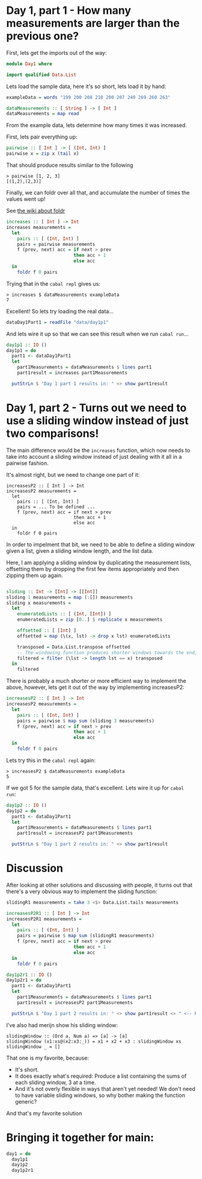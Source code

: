 # Day 1, part 1 - How many measurements are larger than the previous one?

First, lets get the imports out of the way:

```haskell
module Day1 where

import qualified Data.List
```

Lets load the sample data, here it's so short, lets load it by hand:

```haskell
exampleData = words "199 200 208 210 200 207 240 269 260 263"

dataMeasurements :: [ String ] -> [ Int ]
dataMeasurements = map read
```

From the example data, lets determine how many times it was increased.

First, lets pair everything up:

```haskell
pairwise :: [ Int ] -> [ (Int, Int) ]
pairwise x = zip x (tail x)
```

That should produce results similar to the following

```
> pairwise [1, 2, 3]
[(1,2),(2,3)]
```

Finally, we can foldr over all that, and accumulate the number of times the values went up!

See [the wiki about foldr](https://wiki.haskell.org/Fold)

```haskell
increases :: [ Int ] -> Int
increases measurements = 
  let 
    pairs :: [ (Int, Int) ]
    pairs = pairwise measurements
    f (prev, next) acc = if next > prev
                         then acc + 1
                         else acc
  in
    foldr f 0 pairs
```

Trying that in the `cabal repl` gives us:

```
> increases $ dataMeasurements exampleData
7
```

Excellent!  So lets try loading the real data...

```haskell
dataDay1Part1 = readFile "data/day1p1"
```

And lets wire it up so that we can see this result when we run `cabal run`...

```haskell
day1p1 :: IO ()
day1p1 = do
  part1 <- dataDay1Part1
  let
    part1Measurements = dataMeasurements $ lines part1
    part1result = increases part1Measurements

  putStrLn $ "Day 1 part 1 results in: " <> show part1result
```


# Day 1, part 2 - Turns out we need to use a sliding window instead of just two comparisons!

The main difference would be the `increases` function, which now needs to take into account a sliding window instead of just dealing with it all in a pairwise fashion.

It's almost right, but we need to change one part of it:

```
increasesP2 :: [ Int ] -> Int
increasesP2 measurements = 
  let 
    pairs :: [ (Int, Int) ]
    pairs = ... To be defined ...
    f (prev, next) acc = if next > prev
                         then acc + 1
                         else acc
  in
    foldr f 0 pairs
```

In order to impelment that bit, we need to be able to define a sliding window given a list, given a sliding window length, and the list data.

Here, I am applying a sliding window by duplicating the measurement lists, offsetting them by dropping the first few items appropriately and then zipping them up again.

```haskell

sliding :: Int -> [Int] -> [[Int]]
sliding 1 measurements = map (:[]) measurements
sliding x measurements =
  let
    enumeratedLists :: [ (Int, [Int]) ]
    enumeratedLists = zip [0..] $ replicate x measurements

    offsetted :: [ [Int] ]
    offsetted = map (\(x, lst) -> drop x lst) enumeratedLists

    transposed = Data.List.transpose offsetted
    -- The windowing function produces shorter windows towards the end, so discard those
    filtered = filter (\lst -> length lst == x) transposed
  in
    filtered
```

There is probably a much shorter or more efficient way to implement the above, however, lets get it out of the way by implementing increasesP2:

```haskell
increasesP2 :: [ Int ] -> Int
increasesP2 measurements = 
  let 
    pairs :: [ (Int, Int) ]
    pairs = pairwise $ map sum (sliding 3 measurements)
    f (prev, next) acc = if next > prev
                         then acc + 1
                         else acc
  in
    foldr f 0 pairs
```

Lets try this in the `cabal repl` again:
```
> increasesP2 $ dataMeasurements exampleData
5
```

If we got 5 for the sample data, that's excellent. Lets wire it up for `cabal run`:

```haskell
day1p2 :: IO ()
day1p2 = do
  part1 <- dataDay1Part1
  let
    part1Measurements = dataMeasurements $ lines part1
    part1result = increasesP2 part1Measurements

  putStrLn $ "Day 1 part 2 results in: " <> show part1result
```

# Discussion

After looking at other solutions and discussing with people, it turns out that there's a very obvious way to implement the sliding function:

```haskell
slidingR1 measurements = take 3 <$> Data.List.tails measurements

increasesP2R1 :: [ Int ] -> Int
increasesP2R1 measurements = 
  let 
    pairs :: [ (Int, Int) ]
    pairs = pairwise $ map sum (slidingR1 measurements)
    f (prev, next) acc = if next > prev
                         then acc + 1
                         else acc
  in
    foldr f 0 pairs

day1p2r1 :: IO ()
day1p2r1 = do
  part1 <- dataDay1Part1
  let
    part1Measurements = dataMeasurements $ lines part1
    part1result = increasesP2 part1Measurements

  putStrLn $ "Day 1 part 2 results in: " <> show part1result <> " <-- Revision 1"
```

I've also had merijn show his sliding window:
```
slidingWindow :: (Ord a, Num a) => [a] -> [a]
slidingWindow (x1:xs@(x2:x3:_)) = x1 + x2 + x3 : slidingWindow xs
slidingWindow _ = []
```

That one is my favorite, because:
* It's short.
* It does exactly what's required: Produce a list containing the sums of each sliding window, 3 at a time.
* And it's not overly flexible in ways that aren't yet needed!  We don't need to have variable sliding windows, so why bother making the function generic?


And that's my favorite solution 

# Bringing it together for main:

```haskell
day1 = do
  day1p1
  day1p2
  day1p2r1

```
